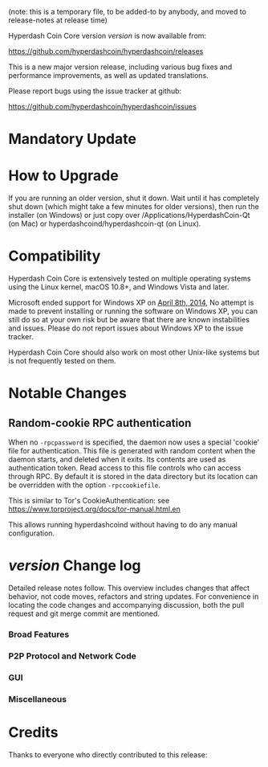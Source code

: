 (note: this is a temporary file, to be added-to by anybody, and moved to release-notes at release time)

Hyperdash Coin Core version *version* is now available from:

  <https://github.com/hyperdashcoin/hyperdashcoin/releases>

This is a new major version release, including various bug fixes and
performance improvements, as well as updated translations.

Please report bugs using the issue tracker at github:

  <https://github.com/hyperdashcoin/hyperdashcoin/issues>

Mandatory Update
==============


How to Upgrade
==============

If you are running an older version, shut it down. Wait until it has completely shut down (which might take a few minutes for older versions), then run the installer (on Windows) or just copy over /Applications/HyperdashCoin-Qt (on Mac) or hyperdashcoind/hyperdashcoin-qt (on Linux).

Compatibility
==============

Hyperdash Coin Core is extensively tested on multiple operating systems using
the Linux kernel, macOS 10.8+, and Windows Vista and later.

Microsoft ended support for Windows XP on [April 8th, 2014](https://www.microsoft.com/en-us/WindowsForBusiness/end-of-xp-support),
No attempt is made to prevent installing or running the software on Windows XP, you
can still do so at your own risk but be aware that there are known instabilities and issues.
Please do not report issues about Windows XP to the issue tracker.

Hyperdash Coin Core should also work on most other Unix-like systems but is not
frequently tested on them.

Notable Changes
===============

Random-cookie RPC authentication
---------------------------------

When no `-rpcpassword` is specified, the daemon now uses a special 'cookie'
file for authentication. This file is generated with random content when the
daemon starts, and deleted when it exits. Its contents are used as
authentication token. Read access to this file controls who can access through
RPC. By default it is stored in the data directory but its location can be
overridden with the option `-rpccookiefile`.

This is similar to Tor's CookieAuthentication: see
https://www.torproject.org/docs/tor-manual.html.en

This allows running hyperdashcoind without having to do any manual configuration.


*version* Change log
=================

Detailed release notes follow. This overview includes changes that affect
behavior, not code moves, refactors and string updates. For convenience in locating
the code changes and accompanying discussion, both the pull request and
git merge commit are mentioned.

### Broad Features
### P2P Protocol and Network Code
### GUI
### Miscellaneous

Credits
=======

Thanks to everyone who directly contributed to this release:


